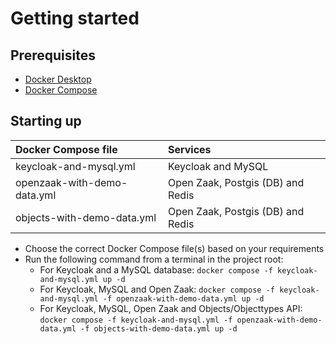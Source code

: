 # Getting started
## Prerequisites
- [Docker Desktop](https://docs.docker.com/desktop/install/)
- [Docker Compose](https://docs.docker.com/compose/install/)

## Starting up
| Docker Compose file         | Services                            |
|:----------------------------|:------------------------------------|
| keycloak-and-mysql.yml      | Keycloak and MySQL                  |
| openzaak-with-demo-data.yml | Open Zaak, Postgis (DB) and Redis   |
| objects-with-demo-data.yml  | Open Zaak, Postgis (DB) and Redis   |

- Choose the correct Docker Compose file(s) based on your requirements
- Run the following command from a terminal in the project root: 
  - For Keycloak and a MySQL database: ```docker compose -f keycloak-and-mysql.yml up -d```
  - For Keycloak, MySQL and Open Zaak: ```docker compose -f keycloak-and-mysql.yml -f openzaak-with-demo-data.yml up -d```
  - For Keycloak, MySQL, Open Zaak and Objects/Objecttypes API: ```docker compose -f keycloak-and-mysql.yml -f openzaak-with-demo-data.yml -f objects-with-demo-data.yml up -d```
